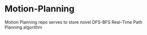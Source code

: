 # Motion-Planning
Motion Planning repo serves to store novel DFS-BFS Real-Time Path Planning algorithm
